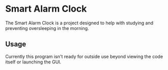 # Smart Alarm Clock
The Smart Alarm Clock is a project designed to help with studying and preventing oversleeping in the morning.
## Usage
Currently this program isn't ready for outside use beyond viewing the code itself or launching the GUI.
